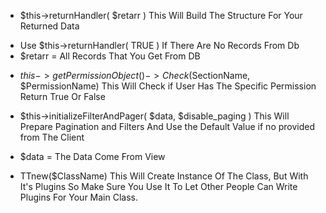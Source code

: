 

- $this->returnHandler( $retarr ) 
  This Will Build The Structure For Your Returned Data
* Use $this->returnHandler( TRUE )  If There Are No Records From Db 
* $retarr = All Records That You Get From DB 


- $this->getPermissionObject()->Check($SectionName, $PermissionName)
  This Will Check if User Has The Specific Permission Return True Or False
 
- $this->initializeFilterAndPager( $data, $disable_paging ) 
  This Will Prepare Pagination and Filters And Use the Default Value if no provided from The Client

* $data = The Data Come From View

- TTnew($ClassName)
  This Will Create Instance Of The Class, But With It's Plugins
  So Make Sure You Use It To Let Other People Can Write Plugins For Your Main Class.

